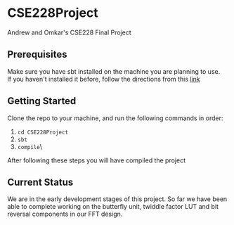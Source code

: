 # CSE228Project
Andrew and Omkar's CSE228 Final Project
## Prerequisites
Make sure you have sbt installed on the machine you are planning to use.\
If you haven't installed it before, follow the directions from this [link](https://www.scala-sbt.org/1.x/docs/Setup.html)
## Getting Started
Clone the repo to your machine, and run the following commands in order:
1. `cd CSE228Project`
2. `sbt`
3. `compile`\

After following these steps you will have compiled the project
## Current Status
We are in the early development stages of this project. So far we have been able to complete working on the butterfly unit, twiddle factor LUT and bit reversal components in our FFT design.
